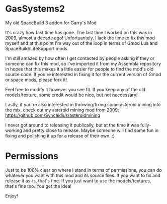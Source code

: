 # GasSystems2
My old SpaceBuild 3 addon for Garry's Mod

It's crazy how fast time has gone. The last time I worked on this was in 2009, almost a decade ago!
Unfortuantely, I lack the time to fix this mod myself and at this point I'm way out of the loop in terms of Gmod Lua and SpaceBuild/LifeSupport mods.

I'm still amazed by how often I get contacted by people asking if they or someone can fix this mod, so I've imported it from my Assembla repository in hopes that this makes it a little easier for people to find the mod's old source code.
If you're interested in fixing it for the current version of Gmod or space mods, please fork it!

Feel free to modify it however you see fit. If you keep any of the old models/texture, some credit would be nice, but not neccessary!

Lastly, if you're also interested in throwing/fixing some asteroid mining into the mix, check out my asteroid mining mod from 2009:
https://github.com/Syncaidius/asteroidmining

I never got around to releasing it publically, but at the time it was fully-working and pretty close to release. Maybe someone will find some fun in fixing and polishing it up for a release of their own. :)

# Permissions
Just to be 100% clear on where I stand in terms of permissions, you can do whatever you want with this mod and its source files. If you want to fix and release it as-is, that's fine. If you just want to use the models/textures, that's fine too. You get the idea!

Enjoy!
